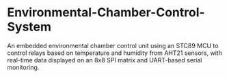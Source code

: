 # Environmental-Chamber-Control-System
An embedded environmental chamber control unit using an STC89 MCU to control relays based on temperature and humidity from AHT21 sensors, with real-time data displayed on an 8x8 SPI matrix and UART-based serial monitoring.
